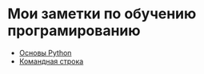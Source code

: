 # Мои заметки по обучению програмированию

- [Основы Python](./Python-Basics.md)
- [Командная строка](./Python-Basics.md)
